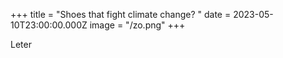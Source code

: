 +++
title = "Shoes that fight climate change? "
date = 2023-05-10T23:00:00.000Z
image = "/zo.png"
+++

Leter 
